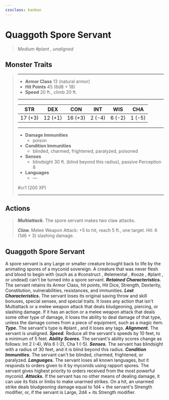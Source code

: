 ```yaml
---
cssclass: kanban
---
```


# Quaggoth Spore Servant
>*Medium #plant , unaligned*
## Monster Traits
>___
>- **Armor Class** 13 (natural armor)
>- **Hit Points** 45 (6d8 + 18)
>- **Speed** 20 ft., climb 20 ft.
>___
>|STR|DEX|CON|INT|WIS|CHA|
>|:---:|:---:|:---:|:---:|:---:|:---:|
>|17 (+3)|12 (+1)|16 (+3)|2 (-4)|6 (-2)|1 (-5)|
>___
>- **Damage Immunities**
>	 - poison
>- **Condition Immunities**
>	 - blinded, charmed, frightened, paralyzed, poisoned
>- **Senses**
>	 - blindsight 30 ft. (blind beyond this radius), passive Perception 8
>- **Languages**
>	 - —
>
> #cr1 (200 XP)
>___
## Actions
>***Multiattack.*** The spore servant makes two claw attacks.  
>
>***Claw.*** Melee Weapon Attack: +5 to hit, reach 5 ft., one target. Hit: 6 (1d6 + 3) slashing damage.
## Quaggoth Spore Servant
A spore servant is any Large or smaller creature brought back to life by the animating spores of a myconid sovereign. A creature that was never flesh and blood to begin with (such as a #construct , #elemental , #ooze , #plant , or undead) can't be turned into a spore servant.
***Retained Characteristics.*** The servant retains its Armor Class, hit points, Hit Dice, Strength, Dexterity, Constitution, vulnerabilities, resistances, and immunities.
***Lost Characteristics.*** The servant loses its original saving throw and skill bonuses, special senses, and special traits. It loses any action that isn't Multiattack or a melee weapon attack that deals bludgeoning, piercing, or slashing damage. If it has an action or a melee weapon attack that deals some other type of damage, it loses the ability to deal damage of that type, unless the damage comes from a piece of equipment, such as a magic item.
***Type.*** The servant's type is #plant , and it loses any tags.
***Alignment.*** The servant is unaligned.
***Speed.*** Reduce all the servant's speeds by 10 feet, to a minimum of 5 feet.
***Ability Scores.*** The servant's ability scores change as follows: Int 2 (-4), Wis 6 (-2), Cha 1 (-5).
***Senses.*** The servant has blindsight with a radius of 30 feet, and it is blind beyond this radius.
***Condition Immunities.*** The servant can't be blinded, charmed, frightened, or paralyzed.
***Languages.*** The servant loses all known languages, but it responds to orders given to it by myconids using rapport spores. The servant gives highest priority to orders received from the most powerful myconid.
***Attacks.*** If the servant has no other means of dealing damage, it can use its fists or limbs to make unarmed strikes. On a hit, an unarmed strike deals bludgeoning damage equal to 1d4 + the servant's Strength modifier, or, if the servant is Large, 2d4 + its Strength modifier.